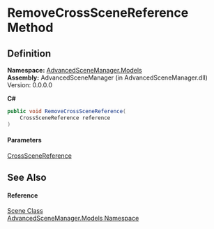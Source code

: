 # RemoveCrossSceneReference Method

## Definition

**Namespace:** [AdvancedSceneManager.Models](N_AdvancedSceneManager_Models.md)\
**Assembly:** AdvancedSceneManager (in AdvancedSceneManager.dll) Version: 0.0.0.0

**C#**

```c#
public void RemoveCrossSceneReference(
	CrossSceneReference reference
)
```

#### Parameters

&#x20; [CrossSceneReference](T_AdvancedSceneManager_Utility_CrossSceneReferences_CrossSceneReference.md)&#x20;

## See Also

#### Reference

[Scene Class](T_AdvancedSceneManager_Models_Scene.md)\
[AdvancedSceneManager.Models Namespace](N_AdvancedSceneManager_Models.md)
